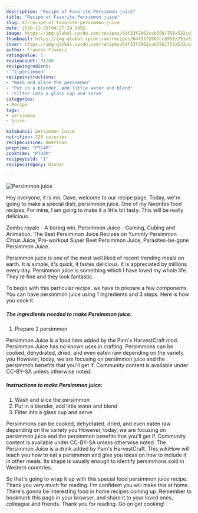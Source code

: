 ```yaml
---
description: "Recipe of Favorite Persimmon juice"
title: "Recipe of Favorite Persimmon juice"
slug: 47-recipe-of-favorite-persimmon-juice
date: 2020-12-29T04:27:24.099Z
image: https://img-global.cpcdn.com/recipes/64f33f2862ccb558/751x532cq70/persimmon-juice-recipe-main-photo.jpg
thumbnail: https://img-global.cpcdn.com/recipes/64f33f2862ccb558/751x532cq70/persimmon-juice-recipe-main-photo.jpg
cover: https://img-global.cpcdn.com/recipes/64f33f2862ccb558/751x532cq70/persimmon-juice-recipe-main-photo.jpg
author: Frances Flowers
ratingvalue: 5
reviewcount: 31200
recipeingredient:
- "2 persimmon"
recipeinstructions:
- "Wash and slice the persimmon"
- "Put in a blender, add little water and blend"
- "Filter into a glass cup and serve"
categories:
- Recipe
tags:
- persimmon
- juice

katakunci: persimmon juice 
nutrition: 228 calories
recipecuisine: American
preptime: "PT14M"
cooktime: "PT38M"
recipeyield: "1"
recipecategory: Dinner

---
```



![Persimmon juice](https://img-global.cpcdn.com/recipes/64f33f2862ccb558/751x532cq70/persimmon-juice-recipe-main-photo.jpg)

Hey everyone, it is me, Dave, welcome to our recipe page. Today, we're going to make a special dish, persimmon juice. One of my favorites food recipes. For mine, I am going to make it a little bit tasty. This will be really delicious.

Zombs royale - A boring win. Persimmon Juice - Gaming, Cubing and Animation. The Best Persimmon Juice Recipes on Yummly Persimmon Citrus Juice, Pre-workout Super Beet Persimmon Juice, Parasites-be-gone Persimmon Juice.

Persimmon juice is one of the most well liked of recent trending meals on earth. It is simple, it's quick, it tastes delicious. It is appreciated by millions every day. Persimmon juice is something which I have loved my whole life. They're fine and they look fantastic.


To begin with this particular recipe, we have to prepare a few components. You can have persimmon juice using 1 ingredients and 3 steps. Here is how you cook it.

<!--inarticleads1-->

##### The ingredients needed to make Persimmon juice:

1. Prepare 2 persimmon


Persimmon Juice is a food item added by the Pam&#39;s HarvestCraft mod. Persimmon Juice has no known uses in crafting. Persimmons can be cooked, dehydrated, dried, and even eaten raw depending on the variety you However, today, we are focusing on persimmon juice and the persimmon benefits that you&#39;ll get if. Community content is available under CC-BY-SA unless otherwise noted. 

<!--inarticleads2-->

##### Instructions to make Persimmon juice:

1. Wash and slice the persimmon
1. Put in a blender, add little water and blend
1. Filter into a glass cup and serve


Persimmons can be cooked, dehydrated, dried, and even eaten raw depending on the variety you However, today, we are focusing on persimmon juice and the persimmon benefits that you&#39;ll get if. Community content is available under CC-BY-SA unless otherwise noted. The Persimmon Juice is a drink added by Pam&#39;s HarvestCraft. This wikiHow will teach you how to eat a persimmon and give you ideas on how to include it in other meals. Its shape is usually enough to identify persimmons sold in Western countries. 

So that's going to wrap it up with this special food persimmon juice recipe. Thank you very much for reading. I'm confident you will make this at home. There's gonna be interesting food in home recipes coming up. Remember to bookmark this page in your browser, and share it to your loved ones, colleague and friends. Thank you for reading. Go on get cooking!
